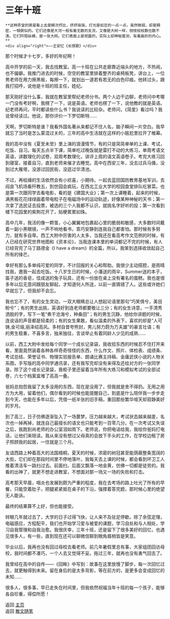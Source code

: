 # 三年十班

```{tip} 
**这种弄堂的房屋看上去是鳞次栉比，挤挤挨挨，灯光是如豆的一点一点，虽然微弱，却是稠密，一锅粥似的。它们还像是大河一般有着无数的支流，又像是大树一样，枝枝杈杈数也数不清。它们阡陌纵横，是一张大网。它们表面上是袒露的，实际上却神秘莫测，有着曲折的内心。**       
<div align="right">——王安忆《长恨歌》</div>
```

那个时候才十七岁，多好的年纪啊！

高中开学的前一天，我去找教室。高一十班在公共走廊靠近端头的地方，不热闹，也不偏僻。我推门进去的时候，空空的教室里排着整齐的桌椅板凳，讲台上，一位男老师在用力擦黑板，每擦一下，就划出一道若有若无的白色印痕。他转过头，跟我打招呼，说他是十班的班主任，姓纪。

那天刚好没什么事，我就在教室里帮纪老师分书。两个人边干边聊，老师问中考哪一门没有考好啊，我楞了一下，说是英语。老师也楞了一下，说他教的就是英语。纪老师再问，平时都读些什么书？我说读的比较杂。老师问，《简爱》看过吗？我说曾经读过。他说，那你评价一下罗切斯特……

天啊，罗切斯特是谁？我看外国名著从来都记不住人名，脑子瞬间一片空白。我早就忘了当时是怎么蒙混过关的，三年的高中生活就在这样的小尴尬里拉开了帷幕。

我的高中没有《夏至未至》里上演的浪漫情节，有的只是简简单单的上课、考试，吃饭、自习。每天五点半下课，简单吃过晚饭就是雷打不动的大练习，单周考语文英语，讲数理化的试卷，双周考数理化，讲评上周的语文英语卷子。考完大练习回到寝室，接着自习，直到老师来催才去睡觉。高中在西安三年，没去过兵马俑，没到过大雁塔，没游过回民街，没逛过华清池。

不过，再枯燥的生活依然会有小欢喜，小期待。一起去蓝田国防教育基地军训，去阎良飞机场看歼教五，到世园会疯玩，在西北工业大学的校园食堂排队吃冒菜。也是第一次跟同学去看电影，看的是《建国大业》；第一次上课睡着，起来的时候，满黑板花花绿绿画着带电粒子在电磁场中的运动轨迹，好像某种神秘的天书；第一次拿了选民证去投票，被选的三个人我都不认识，就挑名字好听的投；第一次看到楼下花园里的紫荆花开了，贴梗累累如珠。

高中几年，我活的像一颗茧，小心翼翼地包裹起心里的脆弱和敏感，大多数时间戴着一副小黑眼镜，一声不响地看书，乖巧安静到连我自己都害怕。那时候有多努力，就有多自卑。西工大附中厉害的人太多，当我还在看高考作文范例的时候，有人已经在研究世界地图和《资本论》，当我连课本里的单词都记不完的时候，有人已经背完了马丁路德金《l have a dream》的全篇，所以，我笨到选择收敛起自己所有的锋芒。

幸好有那么多单纯可爱的同学，不计回报的关心和帮助。我很少主动搭腔，是雨晴找我，邀我一起去吃饭。十八岁生日的时候，小潘送的雨伞，Summer送的本子，笛子送的香皂，佳成送的兔子玩具，还有一份放在桌上没有署名的蛋糕。我也是很多年以后无意间跟朋友聊起，才知道何人所送，以前一直猜错了人。这些或许她们早就忘了，但我却不会忘。

我也忘不了，有的女生灵动，一双大眼睛总让人想起论语里那句“巧笑倩兮，美目盼兮”；有的男生出挑，英语好到连老师都要敬让三分；有的女生诗意，一手清秀洒脱的字，写下一笔“煮干沧海兮，种桑田”；有的男生沉静，他给你讲题的时候，连说话的声音都是轻柔的；有的女生果敢，看似温柔的外表下，喜欢的却是“人可铸,金可熔,丽泽绍高风。多材自昔夸熊封，男儿努力蔚为万夫雄”的豪言壮语；有的男生稳重，不喜多言，独来独往，言谈举止有着同龄人少见的成熟……

以前，西工大附中发给每个同学一个成长记录袋，我收拾东西的时候忍不住打开来看，里面竟然装着各种各样奇奇怪怪的东西，什么作文、照片、体检表、成绩条、考试总结、荣誉证书、物理实验报告单、朗诵比赛主持稿、金庸武侠小说的人物关系图，手写版的高中同学通讯录，还有我写完却没有来得及还给对方的一张同学录。除了这个成长记录袋，我柜子里还留着当年所有大练习和模拟考试的全部试卷，六七个档案盒堆了高高一叠。

爸妈总抱怨我留了太多没用的东西，现在是没用了，但我就是舍不得扔。无用之用方为大用，留着他们，偶尔看到的时候也能提醒自己，到底是什么陪伴我一步步走到今天，也能在多年以后，凭借一纸半张的旧手稿，重回那些繁华喧天却寂静美好的岁月。

到了高三，日子仿佛逐渐坠入了一场噩梦。压力越来越大，考试状态越来越差，名次也一掉再掉，就连自己最擅长的语文也只能考到一百零几分。在一次考试又失误之后，我跑到尚老师的办公室泪如雨下。老师说，你把电话给我，我给你爸妈打电话，让他们来陪读。我从来没有想过父母真的会放下手头的工作，在学校边租了房子照顾我的起居，一住就是三个月。

友谊西路上种着高大的法国梧桐，夏天的时候，浓密的树冠甚至能荫蔽整条宽阔的大街，它们却在那段时间里不停地落叶。我每天去上课的时候，都会看到环卫工人推着清洁车一路扫过去。前面扫，后面又飘落一地金黄，仿佛一切都是徒劳的。我看的出神了，就更不想走进教室，不想面对那一场又一场的失败和打击。

高考那天早晨，咽炎也发展到颇为严重的程度，我在去考场的路上吐光了所有的早餐，只能空着肚子，把腿紧紧抵在桌子的下沿，强撑着答完题，那时候心里的绝望无人能诉。

最终的结果算不上好，但也能接受。

转眼几年就过去了，大学的日子过得飞快，让人来不及驻足停歇。除了余弦定理，电磁感应，方程配平，我们也开始学习爱与被爱的课题，学习自处和与人相处，学习自我管理和自我治愈。我很庆幸，三年十班，还是留下了很多美好的回忆，也遇见很多人，有一些，直到现在还可以聊微信聊到眼角眉梢皆是笑意。

毕业以后，我再也没有回过母校去看老师。前几年暑假里总有事，大家组团回访母校，我时间都不凑巧，一个人去又觉得不妥。拖过三年，就再也没有勇气回去了。

我曾经在高中的自传——《回眸》中写到：故事在这里放慢了脚步，每一次回忆过去，就更触得到未来。留在身后的是太多背影，等在前方的，是更多会变成回忆的未知……

很多人，很多事，早已走失在时间里，但我依然祝福当年十班的每一个孩子，能够各自珍重，得偿所愿！


返回 [主页](../../../intro.md)   
返回 [散文随笔](../../../posts/essaycollection.md)